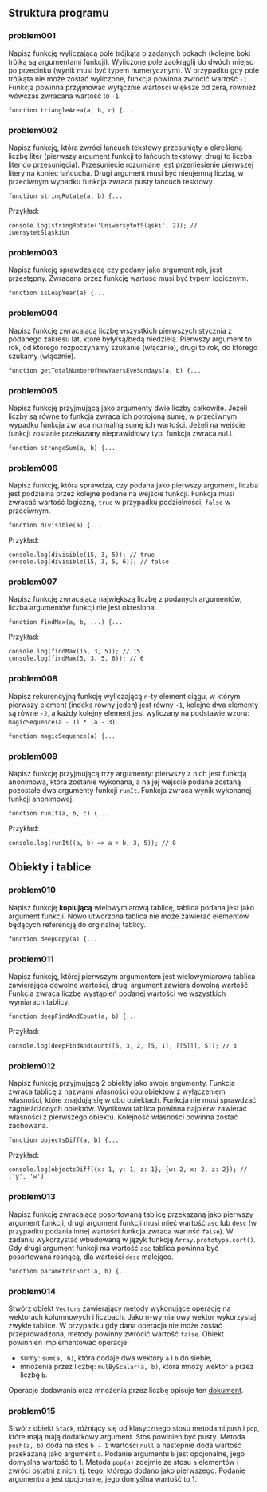 ## Struktura programu

### problem001

Napisz funkcję wyliczającą pole trójkąta o zadanych bokach (kolejne boki trójką są argumentami funkcji). Wyliczone pole 
zaokrąglij do dwóch miejsc po przecinku (wynik musi być typem numerycznym). W przypadku gdy pole trójkąta nie może zostać wyliczone, funkcja powinna zwrócić wartość `-1`.
Funkcja powinna przyjmować wyłącznie wartości większe od zera, również wówczas zwracana wartość to `-1`.
```
function triangleArea(a, b, c) {...
```

### problem002

Napisz funkcję, która zwróci łańcuch tekstowy przesunięty o określoną liczbę liter (pierwszy argument funkcji to łańcuch 
tekstowy, drugi to liczba liter do przesunięcia). Przesuniecie rozumiane jest przeniesienie pierwszej litery na koniec łańcucha.
Drugi argument musi być nieujemną liczbą, w przeciwnym wypadku funkcja zwraca pusty łańcuch tesktowy.
```
function stringRotate(a, b) {...
```
Przykład:
```
console.log(stringRotate('UniwersytetŚląski', 2)); // iwersytetŚląskiUn
```

### problem003

Napisz funkcję sprawdzającą czy podany jako argument rok, jest przestępny. Zwracana przez funkcję wartość musi być typem logicznym. 
```
function isLeapYear(a) {...
```

### problem004

Napisz funkcję zwracającą liczbę wszystkich pierwszych stycznia z podanego zakresu lat, które były/są/będą niedzielą. 
Pierwszy argument to rok, od którego rozpoczynamy szukanie (włącznie), drugi to rok, do którego szukamy (włącznie).
```
function getTotalNumberOfNewYaersEveSundays(a, b) {...
```
### problem005

Napisz funkcję przyjmującą jako argumenty dwie liczby całkowite. Jeżeli liczby są równe to funkcja zwraca ich potrojoną sumę, w przeciwnym wypadku 
funkcja zwraca normalną sumę ich wartości. Jeżeli na wejście funkcji zostanie przekazany nieprawidłowy typ, funkcja zwraca `null`.
```
function strangeSum(a, b) {...
```

### problem006

Napisz funkcję, która sprawdza, czy podana jako pierwszy argument, liczba jest podzielna przez kolejne podane na wejście funkcji.
Funkcja musi zwracać wartość logiczną, `true` w przypadku podzielności, `false` w przeciwnym.
```
function divisible(a) {...
```
Przykład:
```
console.log(divisible(15, 3, 5)); // true
console.log(divisible(15, 3, 5, 6)); // false
```

### problem007

Napisz funkcję zwracającą największą liczbę z podanych argumentów, liczba argumentów funkcji nie jest określona.
```
function findMax(a, b, ...) {...
```
Przykład:
```
console.log(findMax(15, 3, 5)); // 15
console.log(findMax(5, 3, 5, 6)); // 6
```

### problem008

Napisz rekurencyjną funkcję wyliczającą `n`-ty element ciągu, w którym pierwszy element (indeks równy jeden) jest równy `-1`, kolejne dwa elementy są równe `-2`, a 
każdy kolejny element jest wyliczany na podstawie wzoru: `magicSequence(a - 1) * (a - 3)`.
```
function magicSequence(a) {...
```

### problem009

Napisz funkcję przyjmującą trzy argumenty: pierwszy z nich jest funkcją anonimową, która zostanie wykonana, a na jej
wejście podane zostaną pozostałe dwa argumenty funkcji `runIt`. Funkcja zwraca wynik wykonanej funkcji anonimowej.
```
function runIt(a, b, c) {...
```
Przykład:
```
console.log(runIt((a, b) => a + b, 3, 5)); // 8
```

## Obiekty i tablice

### problem010

Napisz funkcję **kopiującą** wielowymiarową tablicę, tablica podana jest jako argument funkcji. Nowo utworzona tablica nie może zawierać elementów 
będących referencją do orginalnej tablicy.
```
function deepCopy(a) {...
```

### problem011

Napisz funkcję, której pierwszym argumentem jest wielowymiarowa tablica zawierająca dowolne wartości, drugi argument zawiera dowolną wartość. Funkcja zwraca 
liczbę wystąpień podanej wartości we wszystkich wymiarach tablicy.
```
function deepFindAndCount(a, b) {...
```
Przykład:
```
console.log(deepFindAndCount([5, 3, 2, [5, 1], [[5]]], 5)); // 3
```

### problem012

Napisz funkcję przyjmującą 2 obiekty jako swoje argumenty. Funkcja zwraca tablicę z nazwami własności obu obiektów z wyłączeniem własności, które znajdują się 
w obu obiektach. Funkcja nie musi sprawdzać zagnieżdżonych obiektów. Wynikowa tablica powinna najpierw zawierać własności z pierwszego obiektu. Kolejność własności 
powinna zostać zachowana.
```
function objectsDiff(a, b) {...
```
Przykład:
```
console.log(objectsDiff({x: 1, y: 1, z: 1}, {w: 2, x: 2, z: 2}); // ['y', 'w']
```

### problem013

Napisz funkcję zwracającą posortowaną tablicę przekazaną jako pierwszy argument funkcji, drugi argument funkcji musi mieć wartość `asc` lub `desc` (w przypadku podania 
innej wartości funkcja zwraca wartość `false`). W zadaniu wykorzystać wbudowaną w język funkcję `Array.prototype.sort()`. Gdy drugi argument funkcji ma wartość `asc` 
tablica powinna być posortowana rosnącą, dla wartości `desc` malejąco.
```
function parametricSort(a, b) {...
```

### problem014

Stwórz obiekt `Vectors` zawierający metody wykonujące operację na wektorach kolumnowych i liczbach. Jako n-wymiarowy wektor wykorzystaj zwykłe tablice.
W przypadku gdy dana operacja nie może zostać przeprowadzona, metody powinny zwrócić wartość `false`.
Obiekt powinnien implementować operacje:
- sumy: `sum(a, b)`, która dodaje dwa wektory `a` i `b` do siebie,
- mnożenia przez liczbę: `mulByScalar(a, b)`, która mnoży wektor `a` przez liczbę `b`.

Operacje dodawania oraz mnożenia przez liczbę opisuje ten [dokument](http://wmii.uwm.edu.pl/~mariab/DYDAKTYKA_WSIiZ/Algebra%20liniowa/Materialy/02_Wektory_teoria.pdf).

### problem015

Stwórz obiekt `Stack`, różniący się od klasycznego stosu metodami `push` i `pop`, które mają mają dodatkowy argument. Stos powinien być pusty.
Metoda `push(a, b)` doda na stos `b - 1` wartości `null` a nastepnie doda wartość przekazaną jako argument `a`. Podanie argumentu `b` jest opcjonalne, jego domyślna wartość to 1.
Metoda `pop(a)` zdejmie ze stosu `a` elementów i zwróci ostatni z nich, tj. tego, którego dodano jako pierwszego. Podanie argumentu `a` jest opcjonalne, jego domyślna wartość to 1.


